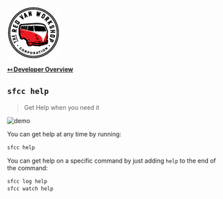![Logo](img/logo.png "Logo")

**[↤ Developer Overview](../README.md#developer-overview)**

`sfcc help`
---

> Get Help when you need it

![demo](https://sfcc-cli.s3.amazonaws.com/help.gif)

You can get help at any time by running:

```bash
sfcc help
```

You can get help on a specific command by just adding `help` to the end of the command:

```bash
sfcc log help
sfcc watch help
```
